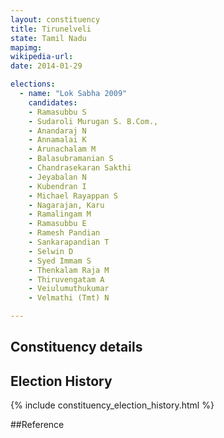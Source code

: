 ```yaml
---
layout: constituency
title: Tirunelveli
state: Tamil Nadu
mapimg: 
wikipedia-url: 
date: 2014-01-29

elections: 
  - name: "Lok Sabha 2009"
    candidates: 
    - Ramasubbu S 
    - Sudaroli Murugan S. B.Com., 
    - Anandaraj N 
    - Annamalai K 
    - Arunachalam M 
    - Balasubramanian S 
    - Chandrasekaran Sakthi 
    - Jeyabalan N 
    - Kubendran I 
    - Michael Rayappan S 
    - Nagarajan, Karu 
    - Ramalingam M 
    - Ramasubbu E 
    - Ramesh Pandian 
    - Sankarapandian T 
    - Selwin D 
    - Syed Immam S 
    - Thenkalam Raja M 
    - Thiruvengatam A 
    - Veiulumuthukumar 
    - Velmathi (Tmt) N 

---
```

## Constituency details


## Election History
{% include constituency_election_history.html %}

##Reference
